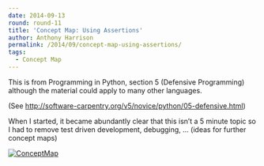 ```yaml
---
date: 2014-09-13
round: round-11
title: 'Concept Map: Using Assertions'
author: Anthony Harrison
permalink: /2014/09/concept-map-using-assertions/
tags:
  - Concept Map
---
```

This is from Programming in Python, section 5 (Defensive Programming) although the material could apply to many other languages.

(See http://software-carpentry.org/v5/novice/python/05-defensive.html)

When I started, it became abundantly clear that this isn&#8217;t a 5 minute topic so I had to remove test driven development, debugging, &#8230; (ideas for further concept maps)

[<img class="alignnone size-medium wp-image-8628" alt="ConceptMap" src="http://teaching.software-carpentry.org/wp-content/uploads/2014/09/ConceptMap-300x168.png" />][1]

 [1]: http://teaching.software-carpentry.org/wp-content/uploads/2014/09/ConceptMap.png

